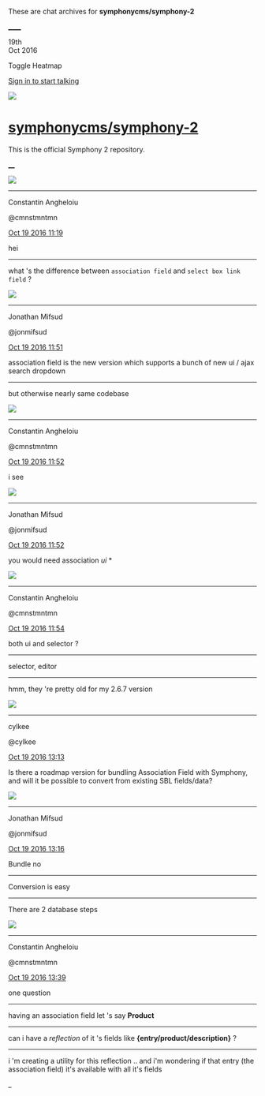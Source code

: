 These are chat archives for **symphonycms/symphony-2**

[__](/symphonycms/symphony-2/archives/2016/10/20)[__](/symphonycms/symphony-2/archives/2016/10/18)

19th  
Oct 2016

Toggle Heatmap

[Sign in to start talking](/login?action=login&button=archive-login)

![](https://avatars-02.gitter.im/group/iv/3/57542c45c43b8c601977197e?s=48)

#  [symphonycms/symphony-2](/symphonycms/symphony-2)

This is the official Symphony 2 repository.

[ __](/orgs/symphonycms/rooms "More symphonycms rooms")

![](https://avatars1.githubusercontent.com/u/2312755?v=3&s=30)

____

Constantin Angheloiu

@cmnstmntmn

[Oct 19 2016
11:19](https://gitter.im/symphonycms/symphony-2?at=580756d880020cc608f45885)

hei

____

what 's the difference between `association field` and `select box link field`
?

![](https://avatars1.githubusercontent.com/u/859775?v=3&s=30)

____

Jonathan Mifsud

@jonmifsud

[Oct 19 2016
11:51](https://gitter.im/symphonycms/symphony-2?at=58075e53b827179842d72605)

association field is the new version which supports a bunch of new ui / ajax
search dropdown

____

but otherwise nearly same codebase

![](https://avatars1.githubusercontent.com/u/2312755?v=3&s=30)

____

Constantin Angheloiu

@cmnstmntmn

[Oct 19 2016
11:52](https://gitter.im/symphonycms/symphony-2?at=58075e682189c68f42febe5e)

i see

![](https://avatars1.githubusercontent.com/u/859775?v=3&s=30)

____

Jonathan Mifsud

@jonmifsud

[Oct 19 2016
11:52](https://gitter.im/symphonycms/symphony-2?at=58075e68759f6d2436c81dd5)

you would need association _ui_ *

![](https://avatars1.githubusercontent.com/u/2312755?v=3&s=30)

____

Constantin Angheloiu

@cmnstmntmn

[Oct 19 2016
11:54](https://gitter.im/symphonycms/symphony-2?at=58075ee336d642263686ac02)

both ui and selector ?

____

selector, editor

____

hmm, they 're pretty old for my 2.6.7 version

![](https://avatars0.githubusercontent.com/u/11518707?v=3&s=30)

____

cylkee

@cylkee

[Oct 19 2016
13:13](https://gitter.im/symphonycms/symphony-2?at=58077166759f6d2436c89097)

Is there a roadmap version for bundling Association Field with Symphony, and
will it be possible to convert from existing SBL fields/data?

![](https://avatars1.githubusercontent.com/u/859775?v=3&s=30)

____

Jonathan Mifsud

@jonmifsud

[Oct 19 2016
13:16](https://gitter.im/symphonycms/symphony-2?at=58077245759f6d2436c89a20)

Bundle no

____

Conversion is easy

____

There are 2 database steps

![](https://avatars1.githubusercontent.com/u/2312755?v=3&s=30)

____

Constantin Angheloiu

@cmnstmntmn

[Oct 19 2016
13:39](https://gitter.im/symphonycms/symphony-2?at=5807779780020cc608f4fceb)

one question

____

having an association field let 's say **Product**

____

can i have a _reflection_ of it 's fields like **{entry/product/description}**
?

____

i 'm creating a utility for this reflection .. and i'm wondering if that entry
(the association field) it's available with all it's fields

_

